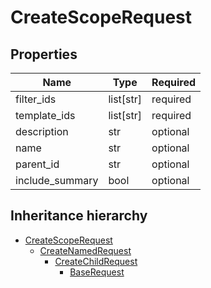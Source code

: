 

# CreateScopeRequest

## Properties

Name | Type | Required
-------- | -------- | --------
filter_ids | list[str] | required
template_ids | list[str] | required
description | str | optional
name | str | optional
parent_id | str | optional
include_summary | bool | optional




## Inheritance hierarchy


* [CreateScopeRequest](CreateScopeRequest.md)
    * [CreateNamedRequest](CreateNamedRequest.md)
        * [CreateChildRequest](CreateChildRequest.md)
            * [BaseRequest](BaseRequest.md)
